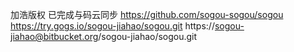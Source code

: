加浩版权
已完成与码云同步
https://github.com/sogou-sogou/sogou
https://try.gogs.io/sogou-jiahao/sogou.git
https://sogou-jiahao@bitbucket.org/sogou-jiahao/sogou.git
